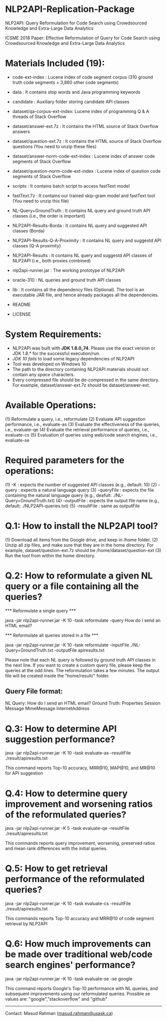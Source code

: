 # NLP2API-Replication-Package
NLP2API: Query Reformulation for Code Search using Crowdsourced Knowledge and Extra-Large Data Analytics


ICSME 2018 Paper: Effective Reformulation of Query for Code Search using  Crowdsourced Knowledge and Extra-Large Data Analytics


Materials Included (19):
========================

- code-ext-index : Lucene index of code segment corpus (310 ground truth code segments + 3,860 other code segments)
- data : It contains stop words and Java programming keywords
- candidate : Auxiliary folder storing candidate API classes 

- dataset/qa-corpus-ext-index: Lucene index of programming Q & A threads of Stack Overflow
- dataset/answer-ext.7z : It contains the HTML source of Stack Overflow answers
- dataset/question-ext.7z : It contains the HTML source of Stack Overflow questions
 (You need to unzip these files)
- dataset/answer-norm-code-ext-index : Lucene index of answer code segments of Stack Overflow
- dataset/question-norm-code-ext-index : Lucene index of question code segments of Stack Overflow

- scripts : It contains batch script to access fastText model
- fastText.7z : It contains our trained skip-gram model and fastText tool
  (You need to unzip this file)
  
- NL-Query+GroundTruth : It contains NL query and ground truth API classes (i.e., the order is important)
- NLP2API-Results-Borda :  It contains NL query and suggested API classes (Borda)
- NLP2API-Results-Q-A-Proximity :  It contains NL query and suggestd API classes (Q-A proximity)
- NLP2API-Results : It contains NL query and suggestd API classes of NLP2API (i.e., both proxies combined)
- nlp2api-runner.jar : The working prototype of NLP2API
- oracle-310 : NL queries and ground truth API classes

- lib : It contains all the dependency files (Optional). The tool is an executable JAR file, and hence already packages all the dependencies.

- README
- LICENSE

System Requirements:
=====================
- NLP2API was built with **JDK 1.8.0_74**. Please use the exact version or JDK 1.8.* for the successful execution/run.
- *JDK 10 fails* to load some legacy dependencies of NLP2API
- Tool was developed on Windows 10
- The path to the directory containing NLP2API materials should not contain any *space* characters.
- Every compressed file should be de-compressed in the same directory. For example, dataset/answer-ext.7z should be dataset/answer-ext.


Available Operations:
=====================
(1) Reformulate a query, i.e., reformulate
(2) Evaluate API suggestion performance, i.e., evaluate-as 
(3) Evaluate the effectiveness of the queries, i.e., evaluate-qe
(4) Evaluate the retrieval performance of queries, i.e., evaluate-cs
(5) Evaluation of queries using web/code search engines, i.e., evaluate-se


Required parameters for the operations:
======================================
(1) -K : expects the number of suggested API classes (e.g., default: 10)
(2) -query : expects a natural language query
(3) -queryFile : expects the file containing the natural language query (e.g., deafult: ./NL-Query+GroundTruth.txt)
(4) -outputFile : expects the output file name (e.g., default: ./NLP2API-queries.txt)
(5) -resultFile : same as outputFile


Q.1: How to install the NLP2API tool?
======================================
(1) Download all items from the Google drive, and keep in /home folder.
(2) Unzip all zip files, and make sure that they are in the home directory. For example, dataset/question-ext.7z should be /home/dataset/question-ext
(3) Run the tool from within the home directory.


Q.2: How to reformulate a given NL query or a file containing all the queries?
==================================================
*** Reformulate a single query ***

java -jar nlp2api-runner.jar -K 10 -task reformulate -query How do I send an HTML email?

*** Reformulate all queries stored in a file ***

java -jar nlp2api-runner.jar -K 10 -task reformulate -inputFile ./NL-Query+GroundTruth.txt -outputFile apiresults.txt

Please note that each NL query is followed by ground truth API classes in the next line. 
If you want to create a custom query file, please keep the queries at the odd lines. 
The reformulation takes a few minutes.
The output file will be created inside the "home/result/" folder.

Query File format:
--------------------------
NL Query: How do I send an HTML email?
Ground Truth: Properties Session Message MimeMessage InternetAddress


Q.3: How to determine API suggestion performance?
=================================================================================

java -jar nlp2api-runner.jar -K 10 -task evaluate-as -resultFile ./result/apiresults.txt

This command reports Top-10 accuracy, MRR@10, MAP@10, and MR@10 for API suggestion

Q.4: How to determine query improvement and worsening ratios of the reformulated queries?
=================================================================================

java -jar nlp2api-runner.jar -K 5 -task evaluate-qe -resultFile ./result/apiresults.txt

This commands reports query improvement, worsening, preserved ratios and mean rank differences with the initial queries.


Q.5: How to get retrieval performance of the reformulated queries?
=================================================

java -jar nlp2api-runner.jar -K 10 -task evaluate-cs -resultFile ./result/apiresults.txt

This commands reports Top-10 accuracy and MRR@10 of code segment retrieval by NLP2API

Q.6: How much improvements can be made over traditional web/code search engines' performance?
=============================================================================================

java -jar nlp2api-runner.jar -K 10 -task evaluate-se -se google 

This command reports Google's Top-10 performance with NL queries, and subsequent improvements using our reformulated queries.
Possible se values are: "google","stackoverflow" and "github"



---------------------------------------------------------------------------------------------------------------------------------------------------
Contact: Masud Rahman (masud.rahman@usask.ca)



























